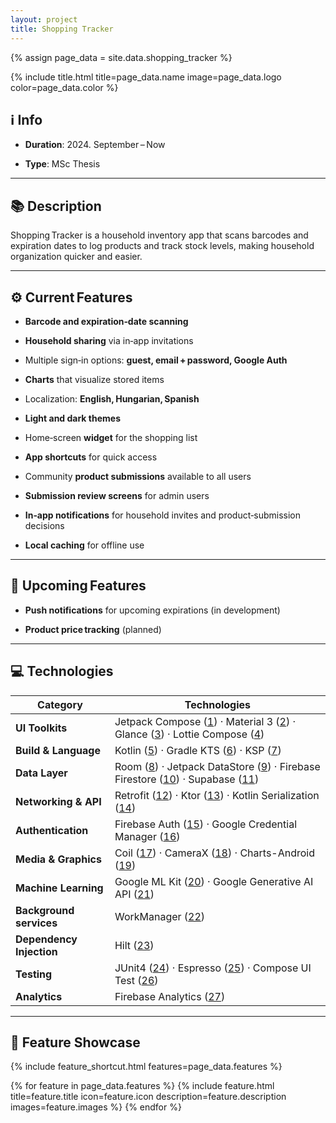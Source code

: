 ```yaml
---
layout: project
title: Shopping Tracker
---
```


{% assign page_data = site.data.shopping_tracker %}

{%
    include title.html
    title=page_data.name
    image=page_data.logo
    color=page_data.color
%}

## ℹ️ Info

- **Duration**: 2024. September – Now

- **Type**: MSc Thesis

---

## 📚 **Description**

Shopping Tracker is a household inventory app that scans barcodes and expiration dates
to log products and track stock levels, making household organization quicker and easier.

---

## ⚙️ **Current Features**

- **Barcode and expiration‑date scanning**

- **Household sharing** via in‑app invitations

- Multiple sign‑in options: **guest, email + password, Google Auth**

- **Charts** that visualize stored items

- Localization: **English, Hungarian, Spanish**

- **Light and dark themes**

- Home‑screen **widget** for the shopping list

- **App shortcuts** for quick access

- Community **product submissions** available to all users

- **Submission review screens** for admin users

- **In‑app notifications** for household invites and product‑submission decisions

- **Local caching** for offline use

---

## 🚧 Upcoming Features

- **Push notifications** for upcoming expirations (in development)

- **Product price tracking** (planned)

---

## 💻 **Technologies**

| **Category**             | **Technologies**                                                                   |
| ------------------------ | ---------------------------------------------------------------------------------- |
| **UI Toolkits**          | Jetpack Compose ([1]) · Material 3 ([2]) · Glance ([3]) · Lottie Compose ([4])     |
| **Build & Language**     | Kotlin ([5]) · Gradle KTS ([6]) · KSP ([7])                                        |
| **Data Layer**           | Room ([8]) · Jetpack DataStore ([9]) · Firebase Firestore ([10]) · Supabase ([11]) |
| **Networking & API**     | Retrofit ([12]) · Ktor ([13]) · Kotlin Serialization ([14])                        |
| **Authentication**       | Firebase Auth ([15]) · Google Credential Manager ([16])                            |
| **Media & Graphics**     | Coil ([17]) · CameraX ([18]) · Charts-Android ([19])                               |
| **Machine Learning**     | Google ML Kit ([20]) · Google Generative AI API ([21])                             |
| **Background services**  | WorkManager ([22])                                                                 |
| **Dependency Injection** | Hilt ([23])                                                                        |
| **Testing**              | JUnit4 ([24]) · Espresso ([25]) · Compose UI Test ([26])                           |
| **Analytics**            | Firebase Analytics ([27])                                                          |

---

## 📸 **Feature Showcase**

{% include feature_shortcut.html features=page_data.features %}

{% for feature in page_data.features %}
{%
    include feature.html
    title=feature.title
    icon=feature.icon
    description=feature.description
    images=feature.images
%}
{% endfor %}

[1]: https://developer.android.com/jetpack/compose
[2]: https://m3.material.io/
[3]: https://developer.android.com/jetpack/compose/glance
[4]: https://github.com/airbnb/lottie-android
[5]: https://kotlinlang.org/
[6]: https://docs.gradle.org/current/userguide/kotlin_dsl.html
[7]: https://github.com/google/ksp
[8]: https://developer.android.com/training/data-storage/room
[9]: https://developer.android.com/topic/libraries/architecture/datastore
[10]: https://firebase.google.com/docs/firestore
[11]: https://supabase.io/
[12]: https://square.github.io/retrofit/
[13]: https://ktor.io/
[14]: https://kotlinlang.org/docs/serialization.html
[15]: https://firebase.google.com/docs/auth
[16]: https://developer.android.com/guide/topics/connectivity/credential-manager
[17]: https://coil-kt.github.io/coil/
[18]: https://developer.android.com/training/camerax
[19]: https://https://github.com/dautovicharis/Charts
[20]: https://developers.google.com/ml-kit
[21]: https://ai.google.dev/gemini-api/docs/
[22]: https://developer.android.com/topic/libraries/architecture/workmanager
[23]: https://developer.android.com/training/dependency-injection/hilt-android
[24]: https://junit.org/junit4/
[25]: https://developer.android.com/training/testing/espresso
[26]: https://developer.android.com/jetpack/compose/testing
[27]: https://firebase.google.com/docs/analytics
